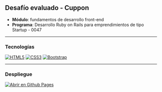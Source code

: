 ## Desafío evaluado - Cuppon

- **Módulo**: fundamentos de desarrollo front-end 
- **Programa**: Desarrollo Ruby on Rails para emprendimientos de tipo Startup - 0047

---

### Tecnologías

[![HTML5](https://img.shields.io/badge/html5-%23E34F26.svg?style=for-the-badge&logo=html5&logoColor=white)](https://html.spec.whatwg.org/multipage/)
[![CSS3](https://img.shields.io/badge/css3-%231572B6.svg?style=for-the-badge&logo=css3&logoColor=white)](https://www.w3.org/Style/CSS/Overview.en.html)
[![Bootstrap](https://img.shields.io/badge/bootstrap-%23563D7C.svg?style=for-the-badge&logo=bootstrap&logoColor=white)](https://getbootstrap.com/docs/5.3/getting-started/introduction/)

---

### Despliegue 


[![Abrir en Github Pages](https://img.shields.io/badge/-GitHub%20Pages-%23000?style=for-the-badge&logo=github&logoColor=ffffff)](https://mach-911.github.io/fullstack-ror/desafios/evaluados/cuppon/index.html)
